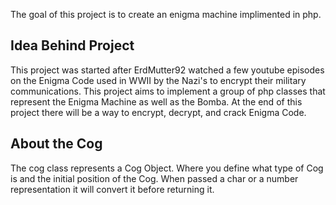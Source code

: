 The goal of this project is to create an enigma machine implimented in php.

<h2>Idea Behind Project</h2>
This project was started after ErdMutter92 watched a few youtube episodes on the Enigma Code used in WWII by the Nazi's to encrypt their military communications. This project aims to implement a group of php classes that represent the Enigma Machine as well as the Bomba. At the end of this project there will be a way to encrypt, decrypt, and crack Enigma Code.

<h2>About the Cog</h2>
The cog class represents a Cog Object. Where you define what type of Cog is and the initial position of the Cog. When passed a char or a number representation it will convert it before returning it.
